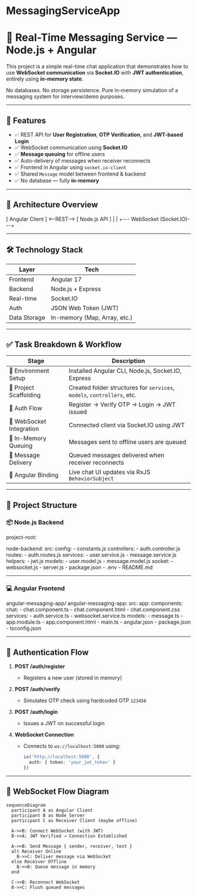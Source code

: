 # MessagingServiceApp

# 🔔 Real-Time Messaging Service — Node.js + Angular

This project is a simple real-time chat application that demonstrates how to use **WebSocket communication** via **Socket.IO** with **JWT authentication**, entirely using **in-memory state**.

No databases. No storage persistence. Pure in-memory simulation of a messaging system for interview/demo purposes.

---

## 📌 Features

- ✅ REST API for **User Registration**, **OTP Verification**, and **JWT-based Login**
- ✅ WebSocket communication using **Socket.IO**
- ✅ **Message queuing** for offline users
- ✅ Auto-delivery of messages when receiver reconnects
- ✅ Frontend in Angular using `socket.io-client`
- ✅ Shared `Message` model between frontend & backend
- ✅ No database — fully **in-memory**

---

## 🧠 Architecture Overview

[ Angular Client ] <--REST--> [ Node.js API ]
| |
+--- WebSocket (Socket.IO)---+


---

## 🛠 Technology Stack

| Layer         | Tech                          |
|--------------|-------------------------------|
| Frontend      | Angular 17                    |
| Backend       | Node.js + Express             |
| Real-time     | Socket.IO                     |
| Auth          | JSON Web Token (JWT)          |
| Data Storage  | In-memory (Map, Array, etc.)  |

---

## ✅ Task Breakdown & Workflow

| Stage | Description |
|-------|-------------|
| 🔹 Environment Setup | Installed Angular CLI, Node.js, Socket.IO, Express |
| 🔹 Project Scaffolding | Created folder structures for `services`, `models`, `controllers`, etc. |
| 🔹 Auth Flow | Register → Verify OTP → Login → JWT issued |
| 🔹 WebSocket Integration | Connected client via Socket.IO using JWT |
| 🔹 In-Memory Queuing | Messages sent to offline users are queued |
| 🔹 Message Delivery | Queued messages delivered when receiver reconnects |
| 🔹 Angular Binding | Live chat UI updates via RxJS `BehaviorSubject` |

---

## 📁 Project Structure

### 📦 Node.js Backend

project-root:

  node-backend:
    src:
      config:
        - constants.js
      controllers:
        - auth.controller.js
      routes:
        - auth.routes.js
      services:
        - user.service.js
        - message.service.js
      helpers:
        - jwt.js
      models:
        - user.model.js
        - message.model.js
      socket:
        - websocket.js
      - server.js
    - package.json
    - .env
    - README.md


---

### 💻 Angular Frontend

angular-messaging-app/
  angular-messaging-app:
    src:
      app:
        components:
          chat:
            - chat.component.ts
            - chat.component.html
            - chat.component.css
        services:
          - auth.service.ts
          - websocket.service.ts
        models:
          - message.ts
        - app.module.ts
        - app.component.html
      - main.ts
    - angular.json
    - package.json
    - tsconfig.json
    
---

## 🔐 Authentication Flow

1. **POST /auth/register**
   - Registers a new user (stored in memory)

2. **POST /auth/verify**
   - Simulates OTP check using hardcoded OTP `123456`

3. **POST /auth/login**
   - Issues a JWT on successful login

4. **WebSocket Connection**
   - Connects to `ws://localhost:5000` using:
     ```ts
     io('http://localhost:5000', {
       auth: { token: 'your_jwt_token' }
     })
     ```

---

## 🔄 WebSocket Flow Diagram

```mermaid
sequenceDiagram
  participant A as Angular Client
  participant B as Node Server
  participant C as Receiver Client (maybe offline)

  A->>B: Connect WebSocket (with JWT)
  B->>A: JWT Verified → Connection Established

  A->>B: Send Message { sender, receiver, text }
  alt Receiver Online
    B->>C: Deliver message via WebSocket
  else Receiver Offline
    B->>B: Queue message in memory
  end

  C->>B: Reconnect WebSocket
  B->>C: Flush queued messages
